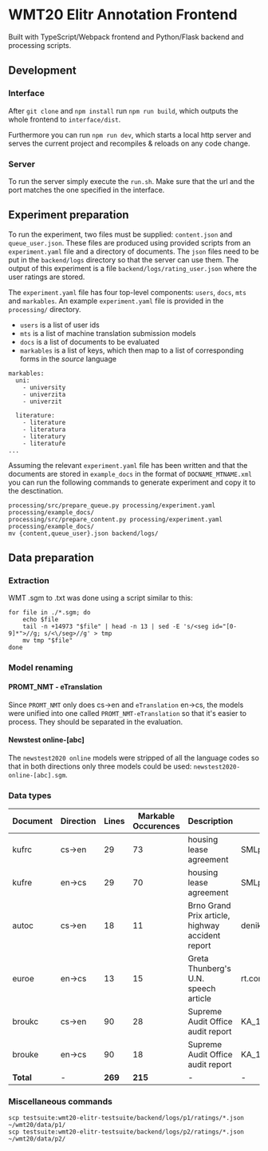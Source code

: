 # WMT20 Elitr Annotation Frontend

Built with TypeScript/Webpack frontend and Python/Flask backend and processing scripts.

## Development

### Interface

After `git clone` and `npm install` run `npm run build`, which outputs the whole frontend to `interface/dist`.

Furthermore you can run `npm run dev`, which starts a local http server and serves the current project and recompiles & reloads on any code change.

### Server

To run the server simply execute the `run.sh`. Make sure that the url and the port matches the one specified in the interface.

## Experiment preparation

To run the experiment, two files must be supplied: `content.json` and `queue_user.json`. These files are produced using provided scripts from an `experiment.yaml` file and a directory of documents. The `json` files need to be put in the `backend/logs` directory so that the server can use them. The output of this experiment is a file `backend/logs/rating_user.json` where the user ratings are stored.

The `experiment.yaml` file has four top-level components: `users`, `docs`, `mts` and `markables`. An example `experiment.yaml` file is provided in the `processing/` directory.

- `users` is a list of user ids
- `mts` is a list of machine translation submission models
- `docs` is a list of documents to be evaluated
- `markables` is a list of keys, which then map to a list of corresponding forms in the _source_ language

```
markables:
  uni:
    - university
    - univerzita
    - univerzit

  literature:
    - literature
    - literatura
    - literatury
    - literatuře
...
```

Assuming the relevant `experiment.yaml` file has been written and that the documents are stored in `example_docs` in the format of `DOCNAME_MTNAME.xml` you can run the following commands to generate experiment and copy it to the desctination.

```
processing/src/prepare_queue.py processing/experiment.yaml processing/example_docs/
processing/src/prepare_content.py processing/experiment.yaml processing/example_docs/
mv {content,queue_user}.json backend/logs/
```

## Data preparation

### Extraction

WMT .sgm to .txt was done using a script similar to this:

```
for file in ./*.sgm; do
	echo $file 
	tail -n +14973 "$file" | head -n 13 | sed -E 's/<seg id="[0-9]*">//g; s/<\/seg>//g' > tmp
	mv tmp "$file"
done
```

### Model renaming

#### PROMT_NMT - eTranslation

Since `PROMT_NMT` only does cs->en and `eTranslation` en->cs, the models were unified into one called `PROMT_NMT-eTranslation` so that it's easier to process. They should be separated in the evaluation.

#### Newstest online-[abc]

The `newstest2020 online` models were stripped of all the language codes so that in both directions only three models could be used: `newstest2020-online-[abc].sgm`.

### Data types

| Document | Direction | Lines | Markable Occurences | Description | Source |
|----------|-----------|-------|---------------------|-------------|--------|
| kufrc | cs->en | 29 | 73 | housing lease agreement | SMLprodl |
| kufre | en->cs | 29 | 70 | housing lease agreement | SMLprodl |
| autoc | cs->en | 18 | 11 | Brno Grand Prix article, highway accident report | denik.cz.201550+blesk.cz.189684 |
| euroe | en->cs | 13 | 15 | Greta Thunberg's U.N. speech article | rt.com.113881 |
| broukc | cs->en | 90 | 28 | Supreme Audit Office audit report | KA_13_04 |
| brouke | en->cs | 90 | 18 | Supreme Audit Office audit report | KA_13_04 |
| __Total__ | - | __269__ | __215__ | - | - |

### Miscellaneous commands

```
scp testsuite:wmt20-elitr-testsuite/backend/logs/p1/ratings/*.json ~/wmt20/data/p1/
scp testsuite:wmt20-elitr-testsuite/backend/logs/p2/ratings/*.json ~/wmt20/data/p2/
```